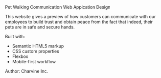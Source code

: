 Pet Walking Communication Web Appication Design 

This website gives a preview of how customers can communicate with our employees 
to build trust and obtain peace from the fact that indeed, their pets are in safe and secure hands.


Built with:
- Semantic HTML5 markup
- CSS custom properties
- Flexbox
- Mobile-first workflow

Author:
Charvine Inc.

